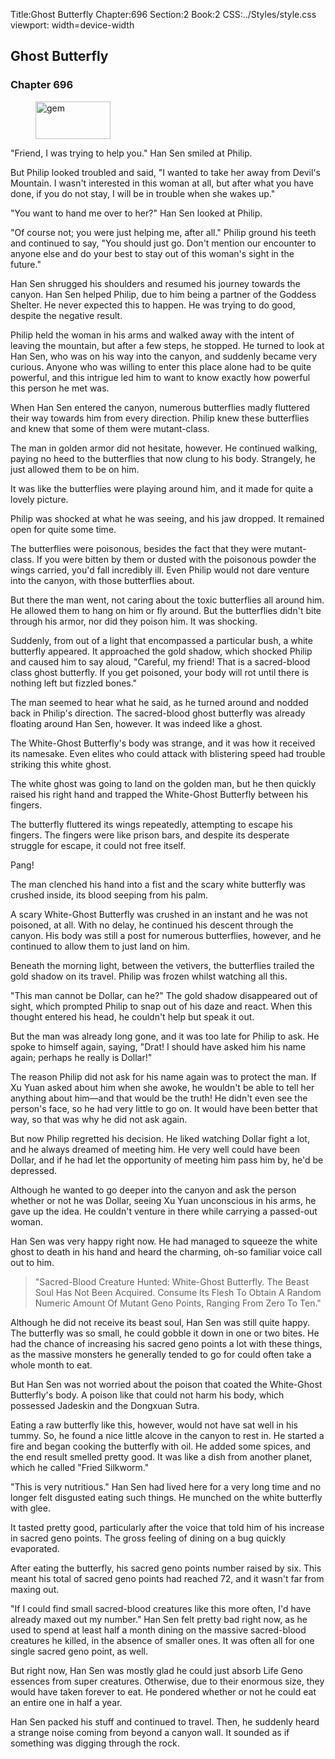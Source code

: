 Title:Ghost Butterfly 
Chapter:696 
Section:2 
Book:2 
CSS:../Styles/style.css 
viewport: width=device-width
  
## Ghost Butterfly
### Chapter 696
  
<figure>
	<img src="../Images/gem.gif" alt="gem" id="gem" width="120" height="60" />
</figure>
  

  
"Friend, I was trying to help you." Han Sen smiled at Philip.

But Philip looked troubled and said, "I wanted to take her away from Devil's Mountain. I wasn't interested in this woman at all, but after what you have done, if you do not stay, I will be in trouble when she wakes up."

"You want to hand me over to her?" Han Sen looked at Philip.

"Of course not; you were just helping me, after all." Philip ground his teeth and continued to say, "You should just go. Don't mention our encounter to anyone else and do your best to stay out of this woman's sight in the future."

Han Sen shrugged his shoulders and resumed his journey towards the canyon. Han Sen helped Philip, due to him being a partner of the Goddess Shelter. He never expected this to happen. He was trying to do good, despite the negative result.

Philip held the woman in his arms and walked away with the intent of leaving the mountain, but after a few steps, he stopped. He turned to look at Han Sen, who was on his way into the canyon, and suddenly became very curious. Anyone who was willing to enter this place alone had to be quite powerful, and this intrigue led him to want to know exactly how powerful this person he met was.

When Han Sen entered the canyon, numerous butterflies madly fluttered their way towards him from every direction. Philip knew these butterflies and knew that some of them were mutant-class.

The man in golden armor did not hesitate, however. He continued walking, paying no heed to the butterflies that now clung to his body. Strangely, he just allowed them to be on him.

It was like the butterflies were playing around him, and it made for quite a lovely picture.

Philip was shocked at what he was seeing, and his jaw dropped. It remained open for quite some time.

The butterflies were poisonous, besides the fact that they were mutant-class. If you were bitten by them or dusted with the poisonous powder the wings carried, you'd fall incredibly ill. Even Philip would not dare venture into the canyon, with those butterflies about.

But there the man went, not caring about the toxic butterflies all around him. He allowed them to hang on him or fly around. But the butterflies didn't bite through his armor, nor did they poison him. It was shocking.

Suddenly, from out of a light that encompassed a particular bush, a white butterfly appeared. It approached the gold shadow, which shocked Philip and caused him to say aloud, "Careful, my friend! That is a sacred-blood class ghost butterfly. If you get poisoned, your body will rot until there is nothing left but fizzled bones."

The man seemed to hear what he said, as he turned around and nodded back in Philip's direction. The sacred-blood ghost butterfly was already floating around Han Sen, however. It was indeed like a ghost.

The White-Ghost Butterfly's body was strange, and it was how it received its namesake. Even elites who could attack with blistering speed had trouble striking this white ghost.

The white ghost was going to land on the golden man, but he then quickly raised his right hand and trapped the White-Ghost Butterfly between his fingers.

The butterfly fluttered its wings repeatedly, attempting to escape his fingers. The fingers were like prison bars, and despite its desperate struggle for escape, it could not free itself.

Pang!

The man clenched his hand into a fist and the scary white butterfly was crushed inside, its blood seeping from his palm.

A scary White-Ghost Butterfly was crushed in an instant and he was not poisoned, at all. With no delay, he continued his descent through the canyon. His body was still a post for numerous butterflies, however, and he continued to allow them to just land on him.

Beneath the morning light, between the vetivers, the butterflies trailed the gold shadow on its travel. Philip was frozen whilst watching all this.

"This man cannot be Dollar, can he?" The gold shadow disappeared out of sight, which prompted Philip to snap out of his daze and react. When this thought entered his head, he couldn't help but speak it out.

But the man was already long gone, and it was too late for Philip to ask. He spoke to himself again, saying, "Drat! I should have asked him his name again; perhaps he really is Dollar!"

The reason Philip did not ask for his name again was to protect the man. If Xu Yuan asked about him when she awoke, he wouldn't be able to tell her anything about him—and that would be the truth! He didn't even see the person's face, so he had very little to go on. It would have been better that way, so that was why he did not ask again.

But now Philip regretted his decision. He liked watching Dollar fight a lot, and he always dreamed of meeting him. He very well could have been Dollar, and if he had let the opportunity of meeting him pass him by, he'd be depressed.

Although he wanted to go deeper into the canyon and ask the person whether or not he was Dollar, seeing Xu Yuan unconscious in his arms, he gave up the idea. He couldn't venture in there while carrying a passed-out woman.

Han Sen was very happy right now. He had managed to squeeze the white ghost to death in his hand and heard the charming, oh-so familiar voice call out to him.

> "Sacred-Blood Creature Hunted: White-Ghost Butterfly. The Beast Soul Has Not Been Acquired. Consume Its Flesh To Obtain A Random Numeric Amount Of Mutant Geno Points, Ranging From Zero To Ten."

Although he did not receive its beast soul, Han Sen was still quite happy. The butterfly was so small, he could gobble it down in one or two bites. He had the chance of increasing his sacred geno points a lot with these things, as the massive monsters he generally tended to go for could often take a whole month to eat.

But Han Sen was not worried about the poison that coated the White-Ghost Butterfly's body. A poison like that could not harm his body, which possessed Jadeskin and the Dongxuan Sutra.

Eating a raw butterfly like this, however, would not have sat well in his tummy. So, he found a nice little alcove in the canyon to rest in. He started a fire and began cooking the butterfly with oil. He added some spices, and the end result smelled pretty good. It was like a dish from another planet, which he called "Fried Silkworm."

"This is very nutritious." Han Sen had lived here for a very long time and no longer felt disgusted eating such things. He munched on the white butterfly with glee.

It tasted pretty good, particularly after the voice that told him of his increase in sacred geno points. The gross feeling of dining on a bug quickly evaporated.

After eating the butterfly, his sacred geno points number raised by six. This meant his total of sacred geno points had reached 72, and it wasn't far from maxing out.

"If I could find small sacred-blood creatures like this more often, I'd have already maxed out my number." Han Sen felt pretty bad right now, as he used to spend at least half a month dining on the massive sacred-blood creatures he killed, in the absence of smaller ones. It was often all for one single sacred geno point, as well.

But right now, Han Sen was mostly glad he could just absorb Life Geno essences from super creatures. Otherwise, due to their enormous size, they would have taken forever to eat. He pondered whether or not he could eat an entire one in half a year.

Han Sen packed his stuff and continued to travel. Then, he suddenly heard a strange noise coming from beyond a canyon wall. It sounded as if something was digging through the rock.